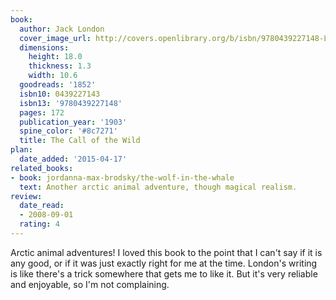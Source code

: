 ```yaml
---
book:
  author: Jack London
  cover_image_url: http://covers.openlibrary.org/b/isbn/9780439227148-L.jpg
  dimensions:
    height: 18.0
    thickness: 1.3
    width: 10.6
  goodreads: '1852'
  isbn10: 0439227143
  isbn13: '9780439227148'
  pages: 172
  publication_year: '1903'
  spine_color: '#8c7271'
  title: The Call of the Wild
plan:
  date_added: '2015-04-17'
related_books:
- book: jordanna-max-brodsky/the-wolf-in-the-whale
  text: Another arctic animal adventure, though magical realism.
review:
  date_read:
  - 2008-09-01
  rating: 4
---
```


Arctic animal adventures! I loved this book to the point that I can't say if it is any good, or if it was just exactly
right for me at the time. London's writing is like there's a trick somewhere that gets me to like it. But it's very
reliable and enjoyable, so I'm not complaining.
